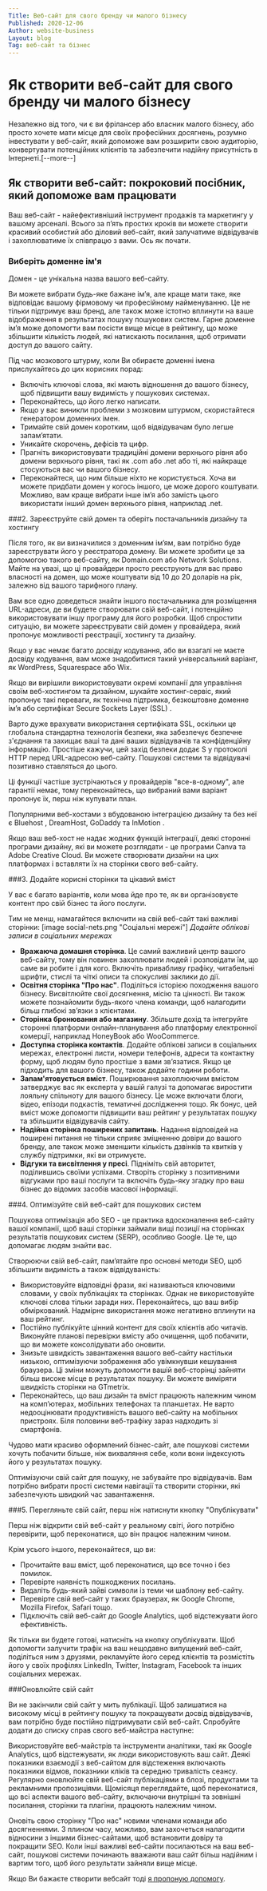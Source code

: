 ```yaml
---
Title: Веб-сайт для свого бренду чи малого бізнесу
Published: 2020-12-06
Author: website-business
Layout: blog
Tag: веб-сайт та бізнес
---
```

# Як створити веб-сайт для свого бренду чи малого бізнесу

Незалежно від того, чи є ви фрілансер або власник малого бізнесу, або просто хочете мати місце для своїх професійних досягнень, розумно інвестувати у веб-сайт, який допоможе вам розширити свою аудиторію, конвертувати потенційних клієнтів та забезпечити надійну присутність в Інтернеті.[--more--]

## Як створити веб-сайт: покроковий посібник, який допоможе вам працювати

Ваш веб-сайт - найефективніший інструмент продажів та маркетингу у вашому арсеналі. Всього за п’ять простих кроків ви можете створити красивий особистий або діловий веб-сайт, який залучатиме відвідувачів і захоплюватиме їх співпрацю з вами. Ось як почати.

### Виберіть доменне ім'я

Домен - це унікальна назва вашого веб-сайту.

Ви можете вибрати будь-яке бажане ім’я, але краще мати таке, яке відповідає вашому фірмовому чи професійному найменуванню. Це не тільки підтримує ваш бренд, але також може істотно вплинути на ваше відображення в результатах пошуку пошукових систем. Гарне доменне ім’я може допомогти вам посісти вище місце в рейтингу, що може збільшити кількість людей, які натискають посилання, щоб отримати доступ до вашого сайту.

Під час мозкового штурму, коли Ви обираєте доменні імена прислухайтесь до цих корисних порад:

* Включіть ключові слова, які мають відношення до вашого бізнесу, щоб підвищити вашу видимість у пошукових системах.
* Переконайтесь, що його легко написати.
* Якщо у вас виникли проблеми з мозковим штурмом, скористайтеся генератором доменних імен.
* Тримайте свій домен коротким, щоб відвідувачам було легше запам’ятати.
* Уникайте скорочень, дефісів та цифр.
* Прагніть використовувати традиційні домени верхнього рівня або домени верхнього рівня, такі як .com або .net або ті, які найкраще стосуються вас чи вашого бізнесу.
* Переконайтеся, що ним більше ніхто не користується. Хоча ви можете придбати домен у когось іншого, це може дорого коштувати. Можливо, вам краще вибрати інше ім’я або замість цього використати інший домен верхнього рівня, наприклад .net.

###2. Зареєструйте свій домен та оберіть постачальників дизайну та хостингу

Після того, як ви визначилися з доменним ім’ям, вам потрібно буде зареєструвати його у реєстратора домену. Ви можете зробити це за допомогою такого веб-сайту, як Domain.com або Network Solutions. Майте на увазі, що ці провайдери просто реєструють для вас право власності на домен, що може коштувати від 10 до 20 доларів на рік, залежно від вашого тарифного плану.

Вам все одно доведеться знайти іншого постачальника для розміщення URL-адреси, де ви будете створювати свій веб-сайт, і потенційно використовувати іншу програму для його розробки. Щоб спростити ситуацію, ви можете зареєструвати свій домен у провайдера, який пропонує можливості реєстрації, хостингу та дизайну.

Якщо у вас немає багато досвіду кодування, або ви взагалі не маєте досвіду кодування, вам може знадобитися такий універсальний варіант, як WordPress, Squarespace або Wix.

Якщо ви вирішили використовувати окремі компанії для управління своїм веб-хостингом та дизайном, шукайте хостинг-сервіс, який пропонує такі переваги, як технічна підтримка, безкоштовне доменне ім’я або сертифікат Secure Sockets Layer (SSL) .

Варто дуже врахувати використання сертифіката SSL, оскільки це глобальна стандартна технологія безпеки, яка забезпечує безпечне з'єднання та захищає ваші та дані ваших відвідувачів та конфіденційну інформацію. Простіше кажучи, цей захід безпеки додає S у протоколі HTTP перед URL-адресою веб-сайту. Пошукові системи та відвідувачі позитивно ставляться до цього.

Ці функції частіше зустрічаються у провайдерів "все-в-одному", але гарантії немає, тому переконайтесь, що вибраний вами варіант пропонує їх, перш ніж купувати план.

Популярними веб-хостами з вбудованою інтеграцією дизайну та без неї є Bluehost , DreamHost, GoDaddy та InMotion .

Якщо ваш веб-хост не надає жодних функцій інтеграції, деякі сторонні програми дизайну, які ви можете розглядати - це програми Canva та Adobe Creative Cloud. Ви можете створювати дизайни на цих платформах і вставляти їх на сторінки свого веб-сайту.

###3. Додайте корисні сторінки та цікавий вміст

У вас є багато варіантів, коли мова йде про те, як ви організовуєте контент про свій бізнес та його послуги.

Тим не менш, намагайтеся включити на свій веб-сайт такі важливі сторінки:
[image social-nets.png "Соціальні мережі"]
*Додайте облікові записи в соціальних мережах*

* **Вражаюча домашня сторінка**. Це самий важливий центр вашого веб-сайту, тому він повинен захоплювати людей і розповідати їм, що саме ви робите і для кого. Включіть привабливу графіку, читабельні шрифти, стислі та чіткі описи та спокусливі заклики до дії.
* **Освітня сторінка "Про нас"**. Поділіться історією походження вашого бізнесу. Висвітлюйте свої досягнення, місію та цінності. Ви також можете познайомити будь-якого члена команди, щоб налагодити більш глибокі зв’язки з клієнтами.
* **Сторінка бронювання або магазину**. Збільште дохід та інтегруйте сторонні платформи онлайн-планування або платформу електронної комерції, наприклад HoneyBook або WooCommerce.
* **Доступна сторінка контактів**. Додайте облікові записи в соціальних мережах, електронні листи, номери телефонів, адреси та контактну форму, щоб людям було простіше з вами зв’язатися. Якщо це підходить для вашого бізнесу, також додайте години роботи.
* **Запам'ятовується вміст**. Поширювання захоплюючим вмістом затверджує вас як експерта у вашій галузі та допомагає виростити лояльну спільноту для вашого бізнесу. Це може включати блоги, відео, епізоди подкастів, тематичні дослідження тощо. Як бонус, цей вміст може допомогти підвищити ваш рейтинг у результатах пошуку та збільшити відвідувачів сайту.
* **Надійна сторінка поширених запитань**. Надання відповідей на поширені питання не тільки сприяє зміцненню довіри до вашого бренду, але також може зменшити кількість дзвінків та квитків у службу підтримки, які ви отримуєте.
* **Відгуки та висвітлення у пресі**. Підніміть свій авторитет, поділившись своїми успіхами. Створіть сторінку з позитивними відгуками про ваші послуги та включіть будь-яку згадку про ваш бізнес до відомих засобів масової інформації.

###4. Оптимізуйте свій веб-сайт для пошукових систем

Пошукова оптимізація або SEO - це практика вдосконалення веб-сайту вашої компанії, щоб ваші сторінки займали вищі позиції на сторінках результатів пошукових систем (SERP), особливо Google. Це те, що допомагає людям знайти вас.

Створюючи свій веб-сайт, пам’ятайте про основні методи SEO, щоб збільшити видимість а також відвідуваність:

* Використовуйте відповідні фрази, які називаються ключовими словами, у своїх публікаціях та сторінках. Однак не використовуйте ключові слова тільки заради них. Переконайтесь, що ваш вибір обміркований. Надмірне використання може негативно вплинути на ваш рейтинг.
* Постійно публікуйте цінний контент для своїх клієнтів або читачів.
Виконуйте планові перевірки вмісту або очищення, щоб побачити, що ви можете консолідувати або оновити.
* Знизьте швидкість завантаження вашого веб-сайту настільки низькою, оптимізуючи зображення або увімкнувши кешування браузера. Ці зміни можуть допомогти вашій веб-сторінці зайняти більш високе місце в результатах пошуку. Ви можете виміряти швидкість сторінки на GTmetrix.
* Переконайтесь, що ваш дизайн та вміст працюють належним чином на комп’ютерах, мобільних телефонах та планшетах. Не варто недооцінювати продуктивність вашого веб-сайту на мобільних пристроях. Біля половини веб-трафіку зараз надходить зі смартфонів.

Чудово мати красиво оформлений бізнес-сайт, але пошукові системи хочуть побачити більше, ніж вихваляння себе, коли вони індексують його у результатах пошуку.

Оптимізуючи свій сайт для пошуку, не забувайте про відвідувачів. Вам потрібно вибрати прості системи навігації та створити сторінки, які забезпечують швидкий час завантаження.

###5. Перегляньте свій сайт, перш ніж натиснути кнопку "Опублікувати"

Перш ніж відкрити свій веб-сайт у реальному світі, його потрібно перевірити, щоб переконатися, що він працює належним чином.

Крім усього іншого, переконайтеся, що ви:

* Прочитайте ваш вміст, щоб переконатися, що все точно і без помилок.
* Перевірте наявність пошкоджених посилань.
* Видаліть будь-який зайві символи із теми чи шаблону веб-сайту.
* Перевірте свій веб-сайт у таких браузерах, як Google Chrome, Mozilla Firefox, Safari тощо.
* Підключіть свій веб-сайт до Google Analytics, щоб відстежувати його ефективність.

Як тільки ви будете готові, натисніть на кнопку опублікувати. Щоб допомогти залучити трафік на ваш нещодавно випущений веб-сайт, поділіться ним з друзями, рекламуйте його серед клієнтів та розмістіть його у своїх профілях LinkedIn, Twitter, Instagram, Facebook та інших соціальних мережах.

###Оновлюйте свій сайт

Ви не закінчили свій сайт у мить публікації. Щоб залишатися на високому місці в рейтингу пошуку та покращувати досвід відвідувачів, вам потрібно буде постійно підтримувати свій веб-сайт. Спробуйте додати до списку справ свого веб-майстра наступне:

Використовуйте веб-майстрів та інструменти аналітики, такі як Google Analytics, щоб відстежувати, як люди використовують ваш сайт. Деякі показники взаємодії з веб-сайтом для відстеження включають показники відмов, показники кліків та середню тривалість сеансу.
Регулярно оновлюйте свій веб-сайт публікаціями в блозі, продуктами та рекламними пропозиціями.
Щомісяця переглядайте, щоб переконатися, що всі аспекти вашого веб-сайту, включаючи внутрішні та зовнішні посилання, сторінки та плагіни, працюють належним чином.

Оновіть свою сторінку "Про нас" новими членами команди або досягненнями.
З плином часу, можливо, вам захочеться налагодити відносини з іншими бізнес-сайтами, щоб встановити довіру та покращити SEO. Коли інші важливі веб-сайти посилаються на ваш веб-сайт, пошукові системи починають вважаюти ваш сайт більш надійним і вартим того, щоб його результати зайняли вище місце.

Якщо Ви бажаєте створити вебсайт тоді [я пропоную допомогу](https://freelancehunt.com/freelancer/khortichim.html).
